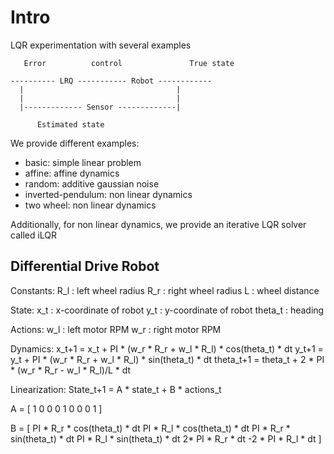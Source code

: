 # Intro
LQR experimentation with several examples

```
   Error          control               True state

---------- LRQ ----------- Robot ------------
  |                                  |
  |                                  |
  |------------- Sensor -------------|

      Estimated state
```

We provide different examples:
- basic: simple linear problem
- affine: affine dynamics
- random: additive gaussian noise
- inverted-pendulum: non linear dynamics
- two wheel: non linear dynamics

Additionally, for non linear dynamics, we provide an iterative LQR solver called iLQR
## Differential Drive Robot

Constants:
R_l : left wheel radius
R_r : right wheel radius
L   : wheel distance

State:
x_t :       x-coordinate of robot
y_t :       y-coordinate of robot
theta_t :   heading

Actions:
w_l :   left motor RPM
w_r :   right motor RPM


Dynamics:
x_t+1      = x_t     + PI * (w_r * R_r + w_l * R_l) * cos(theta_t) * dt
y_t+1      = y_t     + PI * (w_r * R_r + w_l * R_l) * sin(theta_t) * dt
theta_t+1  = theta_t + 2 * PI * (w_r * R_r - w_l * R_l)/L * dt

Linearization:
State_t+1 = A * state_t + B * actions_t

A = [
      1 0  0
      0 1  0
      0 0  1
    ]

B = [
      PI * R_r * cos(theta_t) * dt    PI * R_l * cos(theta_t) * dt
      PI * R_r * sin(theta_t) * dt    PI * R_l * sin(theta_t) * dt
      2* PI * R_r * dt                -2 * PI * R_l * dt
]



